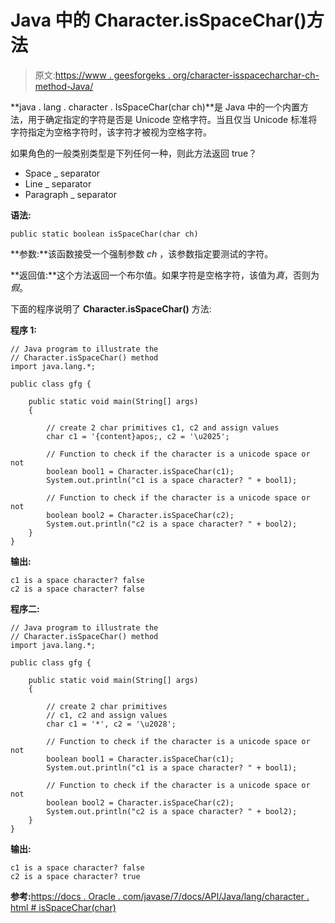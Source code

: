 # Java 中的 Character.isSpaceChar()方法

> 原文:[https://www . geesforgeks . org/character-isspacecharchar-ch-method-Java/](https://www.geeksforgeeks.org/character-isspacecharchar-ch-method-java/)

**java . lang . character . IsSpaceChar(char ch)**是 Java 中的一个内置方法，用于确定指定的字符是否是 Unicode 空格字符。当且仅当 Unicode 标准将字符指定为空格字符时，该字符才被视为空格字符。

如果角色的一般类别类型是下列任何一种，则此方法返回 true？

*   Space _ separator
*   Line _ separator
*   Paragraph _ separator

**语法:**

```
public static boolean isSpaceChar(char ch)

```

**参数:**该函数接受一个强制参数 *ch* ，该参数指定要测试的字符。

**返回值:**这个方法返回一个布尔值。如果字符是空格字符，该值为*真*，否则为*假*。

下面的程序说明了 **Character.isSpaceChar()** 方法:

**程序 1:**

```
// Java program to illustrate the
// Character.isSpaceChar() method
import java.lang.*;

public class gfg {

    public static void main(String[] args)
    {

        // create 2 char primitives c1, c2 and assign values
        char c1 = '{content}apos;, c2 = '\u2025';

        // Function to check if the character is a unicode space or not
        boolean bool1 = Character.isSpaceChar(c1);
        System.out.println("c1 is a space character? " + bool1);

        // Function to check if the character is a unicode space or not
        boolean bool2 = Character.isSpaceChar(c2);
        System.out.println("c2 is a space character? " + bool2);
    }
}
```

**输出:**

```
c1 is a space character? false
c2 is a space character? false

```

**程序二:**

```
// Java program to illustrate the
// Character.isSpaceChar() method
import java.lang.*;

public class gfg {

    public static void main(String[] args)
    {

        // create 2 char primitives
        // c1, c2 and assign values
        char c1 = '*', c2 = '\u2028';

        // Function to check if the character is a unicode space or not
        boolean bool1 = Character.isSpaceChar(c1);
        System.out.println("c1 is a space character? " + bool1);

        // Function to check if the character is a unicode space or not
        boolean bool2 = Character.isSpaceChar(c2);
        System.out.println("c2 is a space character? " + bool2);
    }
}
```

**输出:**

```
c1 is a space character? false
c2 is a space character? true

```

**参考:**[https://docs . Oracle . com/javase/7/docs/API/Java/lang/character . html # isSpaceChar(char)](https://docs.oracle.com/javase/7/docs/api/java/lang/Character.html#isSpaceChar(char))